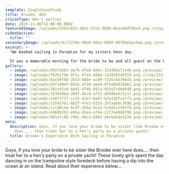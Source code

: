 ```yaml
---
template: SingleCaseStudy
title: Brooke, AUS
cruiseType: Hen's parties
date: 2020-11-06T14:00:00.000Z
featuredImage: /uploads/5203c823-d8e1-4fe1-909b-6e1a40df9be4.png-/crop/1212x1129/0,0/-/preview/-/enhance/38/
videoSection:
  title: ""
secondaryImage: /uploads/9c72229e-90eb-402e-b689-96764e5ac9ae.png-/preview/-/enhance/50/
excerpt: >-
  "We booked sailing in Paradise for my sisters hens day. 

  It was a memorable morning for the bride to be and all guest on the boat. Friends staff and a very relaxed feel on board. Would highly recommend and will definitely be using this company again for our next event." - Facebook review
gallery:
  - image: /uploads/455fab83-daf6-4fe8-b84c-153485ef1e49.png-/preview/-/enhance/27/
  - image: /uploads/f6261f9e-9f1c-47e4-8db8-12a9183d0159.png-/crop/1333x1479/0,0/-/preview/-/enhance/35/
  - image: /uploads/8acb0f0d-2b15-488e-ac89-f225cbb70843.png-/preview/-/enhance/50/
  - image: /uploads/ebf1404f-601b-4738-aee4-0f5a82019b62.png-/preview/-/enhance/27/
  - image: /uploads/382c01c0-0a91-474b-891a-953a7c60e648.png-/preview/-/enhance/38/
  - image: /uploads/163928bd-384f-4bc8-a731-d0586a4c5c1f.png-/preview/-/enhance/35/
  - image: /uploads/3a0f371f-cc25-4cb7-ba97-bfa139fceff3.png-/preview/-/enhance/56/
  - image: /uploads/33543761-882f-4fe3-b155-2bfaab6c3698.png-/preview/-/enhance/50/
  - image: /uploads/ccca0cee-8cd7-45ba-9ca1-5c0a5c2503f8.png-/preview/-/enhance/27/
  - image: /uploads/e960b261-e0ba-45ea-a74e-2277ee0d679d.png-/preview/-/enhance/50/
  - image: /uploads/901efc0b-7d6c-46c3-b802-ebc6abde3134.png-/preview/-/enhance/27/
meta:
  description: Guys, If you love your bride to be sister like Brooke over here
    does.... then treat her to a hen's party on a private yacht!
  title: Brooke's Experience With Sailing in Paradise
---
```

Guys, If you love your bride to be sister like Brooke over here does.... then treat her to a hen's party on a private yacht! These lovely girls spent the day dancing in on the trampoline style foredeck before having a dip into the ocean at an island. Read about their experience below...